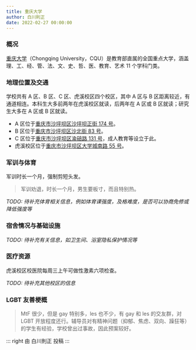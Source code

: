 ```yaml
---
title: 重庆大学
author: 白川則正
date: 2022-02-27 00:00:00
---
```


### 概况

[重庆大学](https://cqu.edu.cn)（Chongqing University，CQU）是教育部直属的全国重点大学，涵盖理、工、经、管、法、文、史、哲、医、教育、艺术 11 个学科门类。

### 地理位置及交通

学校共有 A 区、B 区、C 区、虎溪校区四个校区，其中 A 区与 B 区距离较近，有通道相连。本科生大多前两年在虎溪校区就读，后两年在 A 区或 B 区就读；研究生大多在 A 区或 B 区就读。

- A 区位于[重庆市沙坪坝区沙坪坝正街 174 号](https://amap.com/place/B001781YKK)。
- B 区位于[重庆市沙坪坝区沙北街 83 号](https://amap.com/place/B0017819Q6)。
- C 区位于[重庆市沙坪坝区渝碚路 131 号](https://amap.com/place/B001787565)，成人教育等设立于此。
- 虎溪校区位于[重庆市沙坪坝区大学城南路 55 号](https://amap.com/place/B00170CDQF)。

### 军训与体育

军训时长一个月，强制剪短头发。

> 军训劝退，时长一个月，男生要板寸，而且特别热。

_TODO: 待补充体育相关信息，例如体育课强度，及格难度，是否可以协商免修或降低强度等_

### 宿舍情况与基础设施

_TODO: 待补充有关信息，如卫生间、浴室隐私保护情况等_

### 医疗资源

虎溪校区校医院每周三上午可做性激素六项检查。

_TODO: 待补充其他校区的信息_

### LGBT 友善梗概

> MtF 很少，但是 gay 特别多，les 也不少，有 gay 和 les 的交友群，对 LGBT 开放程度还行。辅导员对有精神问题（抑郁、焦虑、双向、躁狂等）的学生有经验，学校曾出过事故，因此预案较好。

::: right
由 白川則正 投稿
:::
